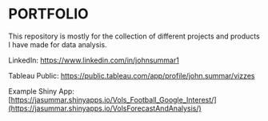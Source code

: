 # PORTFOLIO

This repository is mostly for the collection of different projects and products I have made for data analysis.

LinkedIn: https://www.linkedin.com/in/johnsummar1

Tableau Public: https://public.tableau.com/app/profile/john.summar/vizzes

Example Shiny App: [https://jasummar.shinyapps.io/Vols_Football_Google_Interest/](https://jasummar.shinyapps.io/VolsForecastAndAnalysis/)


